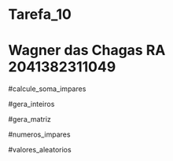 # Tarefa_10

# Wagner das Chagas  RA 2041382311049

#calcule_soma_impares

#gera_inteiros

#gera_matriz

#numeros_impares

#valores_aleatorios
